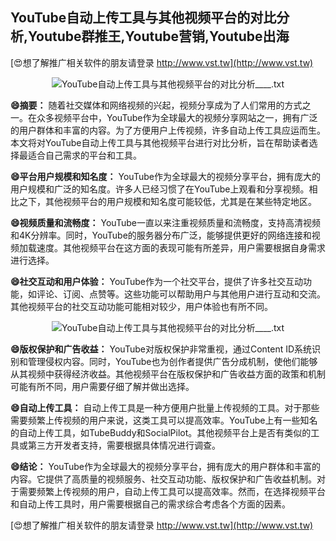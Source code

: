 ## **YouTube自动上传工具与其他视频平台的对比分析,Youtube群推王,Youtube营销,Youtube出海**

[😍想了解推广相关软件的朋友请登录 http://www.vst.tw](http://www.vst.tw)

 <center><img src="https://vst.tw/MP4/tuiguang/png/5.png" alt="YouTube自动上传工具与其他视频平台的对比分析____.txt"></center>

**😄摘要：**
随着社交媒体和网络视频的兴起，视频分享成为了人们常用的方式之一。在众多视频平台中，YouTube作为全球最大的视频分享网站之一，拥有广泛的用户群体和丰富的内容。为了方便用户上传视频，许多自动上传工具应运而生。本文将对YouTube自动上传工具与其他视频平台进行对比分析，旨在帮助读者选择最适合自己需求的平台和工具。

**😄平台用户规模和知名度：**
YouTube作为全球最大的视频分享平台，拥有庞大的用户规模和广泛的知名度。许多人已经习惯了在YouTube上观看和分享视频。相比之下，其他视频平台的用户规模和知名度可能较低，尤其是在某些特定地区。

**😄视频质量和流畅度：**
YouTube一直以来注重视频质量和流畅度，支持高清视频和4K分辨率。同时，YouTube的服务器分布广泛，能够提供更好的网络连接和视频加载速度。其他视频平台在这方面的表现可能有所差异，用户需要根据自身需求进行选择。

**😄社交互动和用户体验：**
YouTube作为一个社交平台，提供了许多社交互动功能，如评论、订阅、点赞等。这些功能可以帮助用户与其他用户进行互动和交流。其他视频平台的社交互动功能可能相对较少，用户体验也有所不同。

 <center><img src="https://vst.tw/MP4/tuiguang/png/8.png" alt="YouTube自动上传工具与其他视频平台的对比分析____.txt"></center>

**😄版权保护和广告收益：**
YouTube对版权保护非常重视，通过Content ID系统识别和管理侵权内容。同时，YouTube也为创作者提供广告分成机制，使他们能够从其视频中获得经济收益。其他视频平台在版权保护和广告收益方面的政策和机制可能有所不同，用户需要仔细了解并做出选择。

**😄自动上传工具：**
自动上传工具是一种方便用户批量上传视频的工具。对于那些需要频繁上传视频的用户来说，这类工具可以提高效率。YouTube上有一些知名的自动上传工具，如TubeBuddy和SocialPilot。其他视频平台上是否有类似的工具或第三方开发者支持，需要根据具体情况进行调查。

**😄结论：**
YouTube作为全球最大的视频分享平台，拥有庞大的用户群体和丰富的内容。它提供了高质量的视频服务、社交互动功能、版权保护和广告收益机制。对于需要频繁上传视频的用户，自动上传工具可以提高效率。然而，在选择视频平台和自动上传工具时，用户需要根据自己的需求综合考虑各个方面的因素。

[😍想了解推广相关软件的朋友请登录 http://www.vst.tw](http://www.vst.tw)



